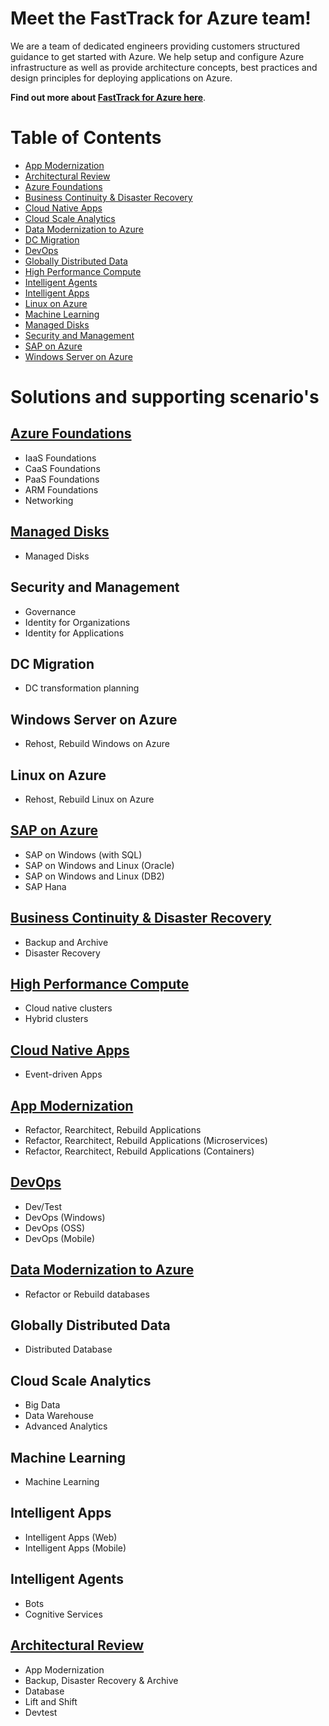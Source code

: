 # Meet the FastTrack for Azure team!
We are a team of dedicated engineers providing customers structured guidance to get started with Azure. We help setup and configure Azure infrastructure as well as provide architecture concepts, best practices and design principles for deploying applications on Azure.

**Find out more about [FastTrack for Azure here](https://azure.com/fasttrack)**.

# Table of Contents

* [App Modernization](#app-modernization)
* [Architectural Review](#architectural-review)
* [Azure Foundations](#azure-foundations)
* [Business Continuity & Disaster Recovery](#business-continuity--disaster-recovery)
* [Cloud Native Apps](#cloud-native-apps)
* [Cloud Scale Analytics](#cloud-scale-analytics)
* [Data Modernization to Azure](#data-modernization-to-azure)
* [DC Migration](#dc-migration)
* [DevOps](#devops)
* [Globally Distributed Data](#globally-distributed-data)
* [High Performance Compute](#high-performance-compute)
* [Intelligent Agents](#intelligent-agents)
* [Intelligent Apps](#intelligent-apps)
* [Linux on Azure](#linux-on-azure)
* [Machine Learning](#machine-learning)
* [Managed Disks](#managed-disks)
* [Security and Management](#security-and-management)
* [SAP on Azure](#sap-on-azure)
* [Windows Server on Azure](#windows-server-on-azure)


# Solutions and supporting scenario's

## [Azure Foundations](https://github.com/Azure/fta-azurefoundations)
* IaaS Foundations
* CaaS Foundations
* PaaS Foundations
* ARM Foundations
* Networking

## [Managed Disks](https://github.com/Azure/fta-manageddisks)
* Managed Disks

## Security and Management
* Governance
* Identity for Organizations
* Identity for Applications

## DC Migration
* DC transformation planning

## Windows Server on Azure
* Rehost, Rebuild Windows on Azure

## Linux on Azure
* Rehost, Rebuild Linux on Azure

## [SAP on Azure](https://github.com/Azure/fta-saponazure)
* SAP on Windows (with SQL)
* SAP on Windows and Linux (Oracle)
* SAP on Windows and Linux (DB2)
* SAP Hana

## [Business Continuity & Disaster Recovery](https://github.com/Azure/fta-backuparchivedr)
* Backup and Archive
* Disaster Recovery

## [High Performance Compute](https://github.com/Azure/fta-hpc)
* Cloud native clusters
* Hybrid clusters

## [Cloud Native Apps](https://github.com/Azure/fta-customerfacingapps)
* Event-driven Apps

## [App Modernization](https://github.com/Azure/fta-internalbusinessapps)
* Refactor, Rearchitect, Rebuild Applications
* Refactor, Rearchitect, Rebuild Applications (Microservices)
* Refactor, Rearchitect, Rebuild Applications (Containers)


## [DevOps](https://github.com/Azure/fta-devops)
* Dev/Test
* DevOps (Windows)
* DevOps (OSS)
* DevOps (Mobile)

## [Data Modernization to Azure](https://github.com/Azure/fta-dataplatform)
* Refactor or Rebuild databases

## Globally Distributed Data
* Distributed Database

## Cloud Scale Analytics
* Big Data
* Data Warehouse
* Advanced Analytics

## Machine Learning
* Machine Learning

## Intelligent Apps
* Intelligent Apps (Web)
* Intelligent Apps (Mobile)

## Intelligent Agents
* Bots
* Cognitive Services

## [Architectural Review](https://github.com/Azure/fta-architecturalreview)
* App Modernization
* Backup, Disaster Recovery & Archive
* Database
* Lift and Shift
* Devtest
